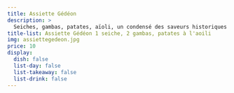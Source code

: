 ```yaml
---
title: Assiette Gédéon
description: >
  Seiches, gambas, patates, aïoli, un condensé des saveurs historiques du Gédéon.
title-list: Assiette Gédéon 1 seiche, 2 gambas, patates à l'aoili
img: assiettegedeon.jpg
price: 10
display:
  dish: false
  list-day: false
  list-takeaway: false
  list-drink: false
---
```

